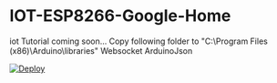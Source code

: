 # IOT-ESP8266-Google-Home
iot
Tutorial coming soon...
Copy following folder to "C:\Program Files (x86)\Arduino\libraries"
Websocket
ArduinoJson

[![Deploy](https://www.herokucdn.com/deploy/button.svg)](https://heroku.com/deploy)
